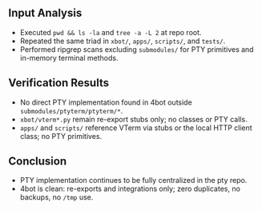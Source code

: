 ## Input Analysis
- Executed `pwd && ls -la` and `tree -a -L 2` at repo root.
- Repeated the same triad in `xbot/`, `apps/`, `scripts/`, and `tests/`.
- Performed ripgrep scans excluding `submodules/` for PTY primitives and in-memory terminal methods.

## Verification Results
- No direct PTY implementation found in 4bot outside `submodules/ptyterm/ptyterm/*`.
- `xbot/vterm*.py` remain re-export stubs only; no classes or PTY calls.
- `apps/` and `scripts/` reference VTerm via stubs or the local HTTP client class; no PTY primitives.

## Conclusion
- PTY implementation continues to be fully centralized in the pty repo.
- 4bot is clean: re-exports and integrations only; zero duplicates, no backups, no `/tmp` use.
